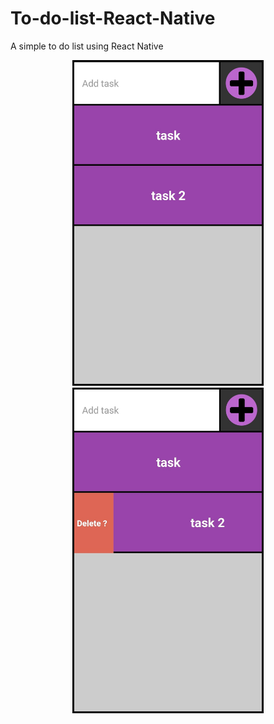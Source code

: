 # To-do-list-React-Native
A simple to do list using React Native

<p align="center">
  <img src="Screenshot_1.jpg" width="300" alt="to do list app" title="to do list app" style="border: 3px, solid, black">
  <img src="Screenshot_2.jpg" width="300" alt="to do list app" title="to do list app" style="border: 3px, solid, black">
</p>
